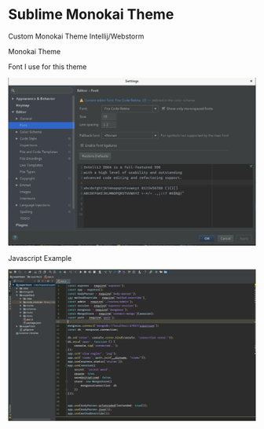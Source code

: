 # Sublime Monokai Theme
Custom Monokai Theme Intellij/Webstorm

Monokai Theme


Font I use for this theme

<img src= "https://raw.githubusercontent.com/jorgevasquezang/monokai/master/monokai-sublime-font.png"/>

Javascript Example 


<img src= "https://raw.githubusercontent.com/jorgevasquezang/monokai/master/monokai-javascript-example.png" />

